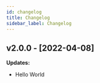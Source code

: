 ```yaml
---
id: changelog
title: Changelog
sidebar_label: Changelog
---
```


## v2.0.0 - [2022-04-08]

**Updates:**
- Hello World